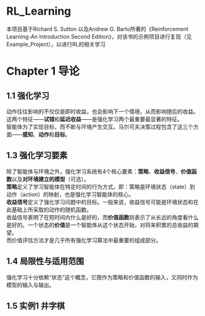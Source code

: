 # RL_Learning
本项目基于Richard S. Sutton 以及Andrew G. Barto所著的《Reinforcement Learning-An Introduction Second Edition》，对该书的示例项目进行复现（见Example_Project），以进行RL的相关学习
# Chapter 1 导论
## 1.1 强化学习
动作往往影响的不仅仅是即时收益，也会影响下一个情境，从而影响随后的收益。这两个特征——**试错**和**延迟收益**——是强化学习两个最重要最显著的特征。  
智能体为了实现目标，而不断与环境产生交互。马尔可夫决策过程包含了这三个方面——**感知**、**动作**和**目标**。  

## 1.3 强化学习要素
除了智能体与环境之外，强化学习系统有4个核心要素：**策略**、**收益信号**、**价值函数**以及**对环境建立的模型**（可选）。  
**策略**定义了学习智能体在特定时间的行为方式。即：策略是环境状态（state）到动作（action）的映射，也是强化学习智能体的核心。  
**收益信号**定义了强化学习问题中的目标。一般来说，收益信号可能是环境状态和在此基础上所采取的动作的随机函数。  
收益信号表明了在短时间内什么是好的，而**价值函数**则表示了从长远的角度看什么是好的。一个状态的**价值**是一个智能体从这个状态开始，对将来积累的总收益的期望。  
而价值评估方法才是几乎所有强化学习算法中最重要的组成部分。  

## 1.4 局限性与适用范围
强化学习十分依赖“状态”这个概念，它既作为策略和价值函数的输入，又同时作为模型的输入与输出。

## 1.5 实例1 井字棋
